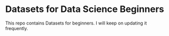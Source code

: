 # Datasets for Data Science Beginners

This repo contains Datasets for beginners. I will keep on updating it frequently.